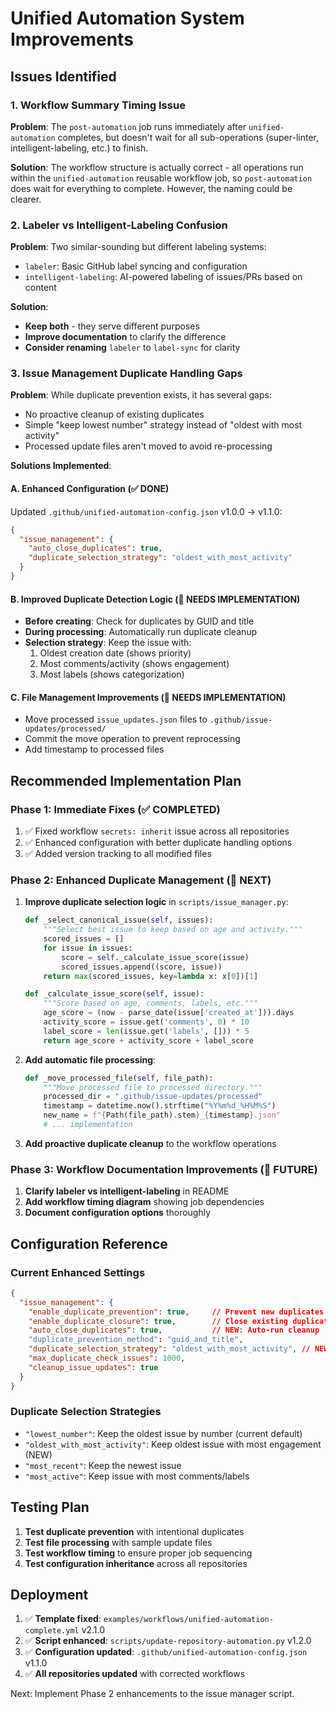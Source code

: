 # Unified Automation System Improvements

<!-- file: UNIFIED_AUTOMATION_IMPROVEMENTS.md -->
<!-- version: 1.0.0 -->
<!-- guid: f1e2d3c4-b5a6-9876-5432-1098765abcde -->

## Issues Identified

### 1. Workflow Summary Timing Issue
**Problem**: The `post-automation` job runs immediately after `unified-automation` completes, but doesn't wait for all sub-operations (super-linter, intelligent-labeling, etc.) to finish.

**Solution**: The workflow structure is actually correct - all operations run within the `unified-automation` reusable workflow job, so `post-automation` does wait for everything to complete. However, the naming could be clearer.

### 2. Labeler vs Intelligent-Labeling Confusion
**Problem**: Two similar-sounding but different labeling systems:
- `labeler`: Basic GitHub label syncing and configuration
- `intelligent-labeling`: AI-powered labeling of issues/PRs based on content

**Solution**:
- **Keep both** - they serve different purposes
- **Improve documentation** to clarify the difference
- **Consider renaming** `labeler` to `label-sync` for clarity

### 3. Issue Management Duplicate Handling Gaps
**Problem**: While duplicate prevention exists, it has several gaps:
- No proactive cleanup of existing duplicates
- Simple "keep lowest number" strategy instead of "oldest with most activity"
- Processed update files aren't moved to avoid re-processing

**Solutions Implemented**:

#### A. Enhanced Configuration (✅ DONE)
Updated `.github/unified-automation-config.json` v1.0.0 → v1.1.0:
```json
{
  "issue_management": {
    "auto_close_duplicates": true,
    "duplicate_selection_strategy": "oldest_with_most_activity"
  }
}
```

#### B. Improved Duplicate Detection Logic (🔄 NEEDS IMPLEMENTATION)
- **Before creating**: Check for duplicates by GUID and title
- **During processing**: Automatically run duplicate cleanup
- **Selection strategy**: Keep the issue with:
  1. Oldest creation date (shows priority)
  2. Most comments/activity (shows engagement)
  3. Most labels (shows categorization)

#### C. File Management Improvements (🔄 NEEDS IMPLEMENTATION)
- Move processed `issue_updates.json` files to `.github/issue-updates/processed/`
- Commit the move operation to prevent reprocessing
- Add timestamp to processed files

## Recommended Implementation Plan

### Phase 1: Immediate Fixes (✅ COMPLETED)
1. ✅ Fixed workflow `secrets: inherit` issue across all repositories
2. ✅ Enhanced configuration with better duplicate handling options
3. ✅ Added version tracking to all modified files

### Phase 2: Enhanced Duplicate Management (🔄 NEXT)
1. **Improve duplicate selection logic** in `scripts/issue_manager.py`:
   ```python
   def _select_canonical_issue(self, issues):
       """Select best issue to keep based on age and activity."""
       scored_issues = []
       for issue in issues:
           score = self._calculate_issue_score(issue)
           scored_issues.append((score, issue))
       return max(scored_issues, key=lambda x: x[0])[1]

   def _calculate_issue_score(self, issue):
       """Score based on age, comments, labels, etc."""
       age_score = (now - parse_date(issue['created_at'])).days
       activity_score = issue.get('comments', 0) * 10
       label_score = len(issue.get('labels', [])) * 5
       return age_score + activity_score + label_score
   ```

2. **Add automatic file processing**:
   ```python
   def _move_processed_file(self, file_path):
       """Move processed file to processed directory."""
       processed_dir = ".github/issue-updates/processed"
       timestamp = datetime.now().strftime("%Y%m%d_%H%M%S")
       new_name = f"{Path(file_path).stem}_{timestamp}.json"
       # ... implementation
   ```

3. **Add proactive duplicate cleanup** to the workflow operations

### Phase 3: Workflow Documentation Improvements (🔄 FUTURE)
1. **Clarify labeler vs intelligent-labeling** in README
2. **Add workflow timing diagram** showing job dependencies
3. **Document configuration options** thoroughly

## Configuration Reference

### Current Enhanced Settings
```json
{
  "issue_management": {
    "enable_duplicate_prevention": true,     // Prevent new duplicates
    "enable_duplicate_closure": true,        // Close existing duplicates
    "auto_close_duplicates": true,           // NEW: Auto-run cleanup
    "duplicate_prevention_method": "guid_and_title",
    "duplicate_selection_strategy": "oldest_with_most_activity", // NEW
    "max_duplicate_check_issues": 1000,
    "cleanup_issue_updates": true
  }
}
```

### Duplicate Selection Strategies
- `"lowest_number"`: Keep the oldest issue by number (current default)
- `"oldest_with_most_activity"`: Keep oldest issue with most engagement (NEW)
- `"most_recent"`: Keep the newest issue
- `"most_active"`: Keep issue with most comments/labels

## Testing Plan

1. **Test duplicate prevention** with intentional duplicates
2. **Test file processing** with sample update files
3. **Test workflow timing** to ensure proper job sequencing
4. **Test configuration inheritance** across all repositories

## Deployment

1. ✅ **Template fixed**: `examples/workflows/unified-automation-complete.yml` v2.1.0
2. ✅ **Script enhanced**: `scripts/update-repository-automation.py` v1.2.0
3. ✅ **Configuration updated**: `.github/unified-automation-config.json` v1.1.0
4. ✅ **All repositories updated** with corrected workflows

Next: Implement Phase 2 enhancements to the issue manager script.
